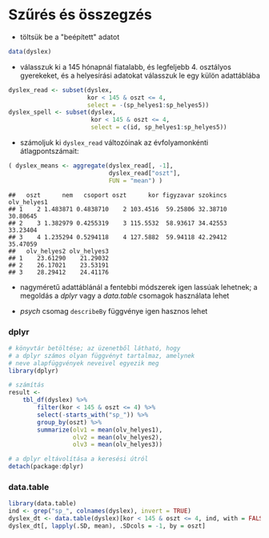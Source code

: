 


# Szűrés és összegzés

- töltsük be a "beépített" adatot

```r
data(dyslex)
```

- válasszuk ki a 145 hónapnál fiatalabb, és legfeljebb 4. osztályos gyerekeket, 
és a helyesírási adatokat válasszuk le egy külön adattáblába

```r
dyslex_read <- subset(dyslex, 
                      kor < 145 & oszt <= 4, 
                      select = -(sp_helyes1:sp_helyes5))
dyslex_spell <- subset(dyslex, 
                       kor < 145 & oszt <= 4, 
                       select = c(id, sp_helyes1:sp_helyes5))
```

- számoljuk ki `dyslex_read` változóinak az évfolyamonkénti 
átlagpontszámait:

```r
( dyslex_means <- aggregate(dyslex_read[, -1], 
                            dyslex_read["oszt"], 
                            FUN = "mean") )
```

```
##   oszt      nem   csoport oszt      kor figyzavar szokincs olv_helyes1
## 1    2 1.483871 0.4838710    2 103.4516  59.25806 32.38710    30.80645
## 2    3 1.382979 0.4255319    3 115.5532  58.93617 34.42553    33.23404
## 3    4 1.235294 0.5294118    4 127.5882  59.94118 42.29412    35.47059
##   olv_helyes2 olv_helyes3
## 1    23.61290    21.29032
## 2    26.17021    23.53191
## 3    28.29412    24.41176
```

- nagyméretű adattáblánál a fentebbi módszerek igen lassúak lehetnek; 
a megoldás a *dplyr* vagy a *data.table* csomagok használata lehet

- *psych* csomag `describeBy` függvénye igen hasznos lehet

### dplyr


```r
# könyvtár betöltése; az üzenetből látható, hogy
# a dplyr számos olyan függvényt tartalmaz, amelynek
# neve alapfüggvények neveivel egyezik meg 
library(dplyr)

# számítás
result <- 
    tbl_df(dyslex) %>%
        filter(kor < 145 & oszt <= 4) %>%
        select(-starts_with("sp_")) %>%
        group_by(oszt) %>%
        summarize(olv1 = mean(olv_helyes1), 
                  olv2 = mean(olv_helyes2), 
                  olv3 = mean(olv_helyes3))

# a dplyr eltávolítása a keresési útról
detach(package:dplyr)
```

### data.table


```r
library(data.table)
ind <- grep("sp_", colnames(dyslex), invert = TRUE)
dyslex_dt <- data.table(dyslex)[kor < 145 & oszt <= 4, ind, with = FALSE]
dyslex_dt[, lapply(.SD, mean), .SDcols = -1, by = oszt]
```

